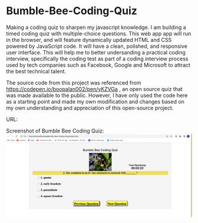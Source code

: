 # Bumble-Bee-Coding-Quiz
Making a coding quiz to sharpen my javascript knowledge.  I am building a timed coding quiz with multiple-choice questions. This web app app will run in the browser, and will feature dynamically updated HTML and CSS powered by JavaScript code. It will have a clean, polished, and responsive user interface. This will help me to better undersanding a practical coding interview, specifically the coding test as part of a coding interview process used by tech companies such as Facebook, Google and Microsoft to attract the best technical talent.

The source code from this project was referenced from https://codepen.io/boopalan002/pen/yKZVGa , an open source quiz that was made available to the public. However, I have only used the code here as a starting point and made my own modification and changes based on my own understanding and appreciation of this open-source project.

URL:

Screenshot of Bumble Bee Coding Quiz:
![Screenshot of Bumble Bee Coding Quiz](./bumble-bee-coding-quiz.png)
